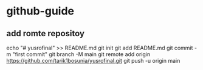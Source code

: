 # github-guide

## add romte repositoy

echo "# yusrofinal" >> README.md
git init
git add README.md
git commit -m "first commit"
git branch -M main
git remote add origin https://github.com/tarik1bosunia/yusrofinal.git
git push -u origin main
